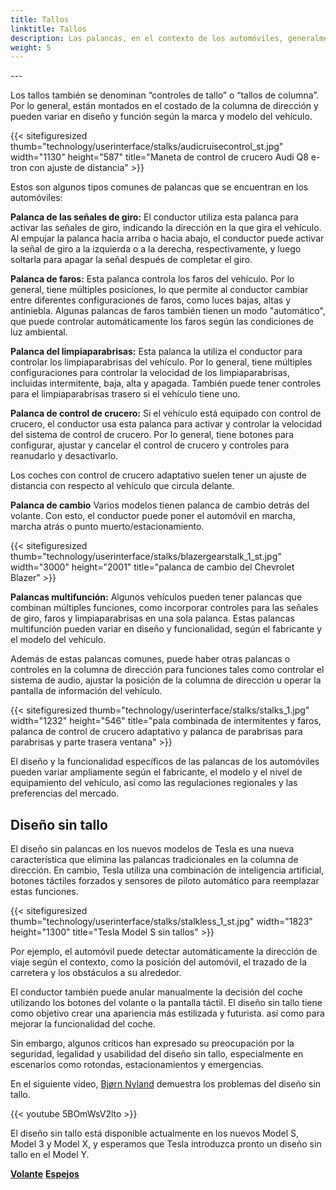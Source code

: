 ```yaml
---
title: Tallos
linktitle: Tallos
description: Las palancas, en el contexto de los automóviles, generalmente se refieren a los interruptores o palancas de control en la columna de dirección, que los conductores usan para operar diversas funciones del vehículo sin quitar las manos del volante.
weight: 5
---
```

<!-- markdownlint-disable MD033 -->---

Los tallos también se denominan “controles de tallo” o “tallos de columna”. Por lo general, están montados en el costado de la columna de dirección y pueden variar en diseño y función según la marca y modelo del vehículo.

{{< sitefiguresized thumb="technology/userinterface/stalks/audicruisecontrol_st.jpg" width="1130" height="587" title="Maneta de control de crucero Audi Q8 e-tron con ajuste de distancia" >}}

Estos son algunos tipos comunes de palancas que se encuentran en los automóviles:

**Palanca de las señales de giro:** El conductor utiliza esta palanca para activar las señales de giro, indicando la dirección en la que gira el vehículo. Al empujar la palanca hacia arriba o hacia abajo, el conductor puede activar la señal de giro a la izquierda o a la derecha, respectivamente, y luego soltarla para apagar la señal después de completar el giro.

**Palanca de faros:** Esta palanca controla los faros del vehículo. Por lo general, tiene múltiples posiciones, lo que permite al conductor cambiar entre diferentes configuraciones de faros, como luces bajas, altas y antiniebla. Algunas palancas de faros también tienen un modo "automático", que puede controlar automáticamente los faros según las condiciones de luz ambiental.

**Palanca del limpiaparabrisas:** Esta palanca la utiliza el conductor para controlar los limpiaparabrisas del vehículo. Por lo general, tiene múltiples configuraciones para controlar la velocidad de los limpiaparabrisas, incluidas intermitente, baja, alta y apagada. También puede tener controles para el limpiaparabrisas trasero si el vehículo tiene uno.

**Palanca de control de crucero:** Si el vehículo está equipado con control de crucero, el conductor usa esta palanca para activar y controlar la velocidad del sistema de control de crucero. Por lo general, tiene botones para configurar, ajustar y cancelar el control de crucero y controles para reanudarlo y desactivarlo.

Los coches con control de crucero adaptativo suelen tener un ajuste de distancia con respecto al vehículo que circula delante.

**Palanca de cambio** Varios modelos tienen palanca de cambio detrás del volante. Con esto, el conductor puede poner el automóvil en marcha, marcha atrás o punto muerto/estacionamiento.

{{< sitefiguresized thumb="technology/userinterface/stalks/blazergearstalk_1_st.jpg" width="3000" height="2001" title="palanca de cambio del Chevrolet Blazer" >}}

**Palancas multifunción:** Algunos vehículos pueden tener palancas que combinan múltiples funciones, como incorporar controles para las señales de giro, faros y limpiaparabrisas en una sola palanca. Estas palancas multifunción pueden variar en diseño y funcionalidad, según el fabricante y el modelo del vehículo.

Además de estas palancas comunes, puede haber otras palancas o controles en la columna de dirección para funciones tales como controlar el sistema de audio, ajustar la posición de la columna de dirección u operar la pantalla de información del vehículo.

{{< sitefiguresized thumb="technology/userinterface/stalks/stalks_1.jpg" width="1232" height="546" title="pala combinada de intermitentes y faros, palanca de control de crucero adaptativo y palanca de parabrisas para parabrisas y parte trasera ventana" >}}

El diseño y la funcionalidad específicos de las palancas de los automóviles pueden variar ampliamente según el fabricante, el modelo y el nivel de equipamiento del vehículo, así como las regulaciones regionales y las preferencias del mercado.

## Diseño sin tallo

El diseño sin palancas en los nuevos modelos de Tesla es una nueva característica que elimina las palancas tradicionales en la columna de dirección. En cambio, Tesla utiliza una combinación de inteligencia artificial, botones táctiles forzados y sensores de piloto automático para reemplazar estas funciones.

{{< sitefiguresized thumb="technology/userinterface/stalks/stalkless_1_st.jpg" width="1823" height="1300" title="Tesla Model S sin tallos" >}}

Por ejemplo, el automóvil puede detectar automáticamente la dirección de viaje según el contexto, como la posición del automóvil, el trazado de la carretera y los obstáculos a su alrededor.

El conductor también puede anular manualmente la decisión del coche utilizando los botones del volante o la pantalla táctil. El diseño sin tallo tiene como objetivo crear una apariencia más estilizada y futurista.
así como para mejorar la funcionalidad del coche.

Sin embargo, algunos críticos han expresado su preocupación por la seguridad, legalidad y usabilidad del diseño sin tallo, especialmente en escenarios como rotondas, estacionamientos y emergencias.

En el siguiente vídeo, [Bjørn Nyland](../../../guides/evreviewers/#bjørn-nyland) demuestra los problemas del diseño sin tallo.

{{< youtube 5BOmWsV2lto >}}

El diseño sin tallo está disponible actualmente en los nuevos Model S, Model 3 y Model X, y esperamos que Tesla introduzca pronto un diseño sin tallo en el Model Y.


<div class="mt-3 mb-3">
     <a href="../steeringwheel/" class="text-decoration-none text-black"><strong><i class="bi-arrow-left"></i> Volante</strong></a>
     <a href="../mirrors/" class="text-decoration-none text-black float-end"><strong>Espejos<i class="bi-arrow-right"></i></strong ></a>
</div>